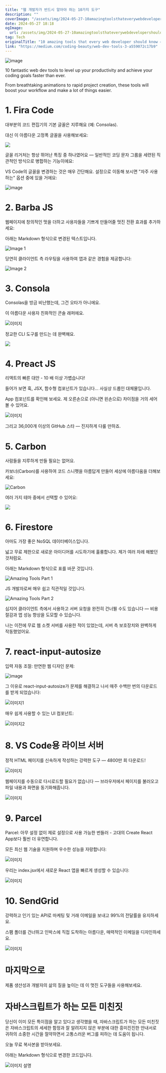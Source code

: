 ```yaml
---
title: "웹 개발자가 반드시 알아야 하는 10가지 도구"
description: ""
coverImage: "/assets/img/2024-05-27-10amazingtoolsthateverywebdevelopershouldknowPart3_0.png"
date: 2024-05-27 18:18
ogImage: 
  url: /assets/img/2024-05-27-10amazingtoolsthateverywebdevelopershouldknowPart3_0.png
tag: Tech
originalTitle: "10 amazing tools that every web developer should know — Part 3"
link: "https://medium.com/coding-beauty/web-dev-tools-3-a559072c17b9"
---
```




![image](/assets/img/2024-05-27-10amazingtoolsthateverywebdevelopershouldknowPart3_0.png)

10 fantastic web dev tools to level up your productivity and achieve your coding goals faster than ever.

From breathtaking animations to rapid project creation, these tools will boost your workflow and make a lot of things easier.

# 1. Fira Code


<div class="content-ad"></div>

대부분의 코드 편집기의 기본 글꼴은 지루해요 (예: Consolas).

대신 이 아름다운 고정폭 글꼴을 사용해보세요:

![](/assets/img/2024-05-27-10amazingtoolsthateverywebdevelopershouldknowPart3_1.png)

글꼴 리거처는 항상 뛰어난 특징 중 하나였어요 — 일반적인 코딩 문자 그룹을 세련된 직관적인 방식으로 병합하는 기능이에요:

<div class="content-ad"></div>

VS Code의 글꼴을 변경하는 것은 매우 간단해요. 설정으로 이동해 보시면 "자주 사용하는" 옵션 중에 있을 거에요:

![image](/assets/img/2024-05-27-10amazingtoolsthateverywebdevelopershouldknowPart3_2.png)

# 2. Barba JS

웹페이지에 창의적인 멋을 더하고 사용자들을 기쁘게 만들어줄 멋진 전환 효과를 추가하세요:

<div class="content-ad"></div>

아래는 Markdown 형식으로 변경된 텍스트입니다.

![Image 1](https://miro.medium.com/v2/resize:fit:1400/0*X8tn7Y3ovmldXD_B.gif)

당연히 클라이언트 측 라우팅을 사용하여 앱과 같은 경험을 제공합니다:

![Image 2](https://miro.medium.com/v2/resize:fit:1400/0*hR4-kwV-JDKmMfW2.gif)

# 3. Consola

<div class="content-ad"></div>

Consolas을 방금 비난했는데, 그건 오타가 아니에요.

이 아름다운 사용자 친화적인 콘솔 래퍼에요.

![이미지](/assets/img/2024-05-27-10amazingtoolsthateverywebdevelopershouldknowPart3_3.png)

정교한 CLI 도구를 만드는 데 완벽해요.

<div class="content-ad"></div>

<img src="/assets/img/2024-05-27-10amazingtoolsthateverywebdevelopershouldknowPart3_4.png" />

# 4. Preact JS

리액트의 빠른 대안 - 10 배 이상 가볍습니다!

들어가 보면 훅, JSX, 함수형 컴포넌트가 있습니다... 사실상 드롭인 대체물입니다.

<div class="content-ad"></div>

App 컴포넌트를 확인해 보세요. 제 오른손으로 (아니면 왼손으로) 차이점을 거의 세어볼 수 있어요.

![이미지](/assets/img/2024-05-27-10amazingtoolsthateverywebdevelopershouldknowPart3_5.png)

그리고 36,000개 이상의 GitHub 스타 — 진지하게 다룰 만하죠.

# 5. Carbon

<div class="content-ad"></div>

사람들을 지루하게 만들 필요는 없어요. 

카보너(Carbon)를 사용하여 코드 스니펫을 아름답게 만들어 세상에 아름다움을 더해보세요:

![Carbon](/assets/img/2024-05-27-10amazingtoolsthateverywebdevelopershouldknowPart3_6.png)

여러 가지 테마 중에서 선택할 수 있어요:

<div class="content-ad"></div>

<img src="/assets/img/2024-05-27-10amazingtoolsthateverywebdevelopershouldknowPart3_7.png" />

# 6. Firestore

아마도 가장 좋은 NoSQL 데이터베이스입니다.

넓고 무료 제한으로 새로운 아이디어를 시도하기에 훌륭합니다. 제가 여러 차례 해봤던 것처럼요.

<div class="content-ad"></div>

아래는 Markdown 형식으로 표를 바꾼 것입니다.


![Amazing Tools Part 1](/assets/img/2024-05-27-10amazingtoolsthateverywebdevelopershouldknowPart3_8.png)

JS 개발자로써 매우 쉽고 직관적일 것입니다.

![Amazing Tools Part 2](/assets/img/2024-05-27-10amazingtoolsthateverywebdevelopershouldknowPart3_9.png)

심지어 클라이언트 측에서 사용하고 서버 요청을 완전히 건너뛸 수도 있습니다 — 비용 절감과 앱 성능 향상을 도모할 수 있습니다.


<div class="content-ad"></div>

나는 이전에 무료 웹 소켓 서버를 사용한 적이 있었는데, 서버 측 보호장치와 완벽하게 작동했었어요.

# 7. react-input-autosize

입력 자동 조절: 만연한 웹 디자인 문제: 

![image](https://miro.medium.com/v2/resize:fit:1400/0*piupw_8S7ljNmEAL.gif)

<div class="content-ad"></div>

그 이유로 react-input-autosize가 문제를 해결하고 나서 매주 수백만 번의 다운로드를 받게 되었습니다:

![이미지1](/assets/img/2024-05-27-10amazingtoolsthateverywebdevelopershouldknowPart3_10.png)

매우 쉽게 사용할 수 있는 UI 컴포넌트:

![이미지2](/assets/img/2024-05-27-10amazingtoolsthateverywebdevelopershouldknowPart3_11.png)

<div class="content-ad"></div>

# 8. VS Code용 라이브 서버

정적 HTML 페이지를 신속하게 작성하는 강력한 도구 — 4800만 회 다운로드!

![이미지](/assets/img/2024-05-27-10amazingtoolsthateverywebdevelopershouldknowPart3_12.png)

웹페이지를 수동으로 다시로드할 필요가 없습니다 — 브라우저에서 페이지를 불러오고 파일 내용과 화면을 동기화해줍니다.

<div class="content-ad"></div>

![이미지](https://miro.medium.com/v2/resize:fit:1400/0*XyzPx0jn9viCwfGa.gif)

# 9. Parcel

Parcel: 아무 설정 없이 제로 설정으로 사용 가능한 번들러 - 고대의 Create React App보다 훨씬 더 유연합니다.

모든 최신 웹 기술을 지원하며 우수한 성능을 자랑합니다:

<div class="content-ad"></div>


![이미지](/assets/img/2024-05-27-10amazingtoolsthateverywebdevelopershouldknowPart3_13.png)

우리는 index.jsx에서 새로운 React 앱을 빠르게 생성할 수 있습니다:

![이미지](/assets/img/2024-05-27-10amazingtoolsthateverywebdevelopershouldknowPart3_14.png)

# 10. SendGrid


<div class="content-ad"></div>

강력하고 인기 있는 API로 마케팅 및 거래 이메일을 보내고 99%의 전달률을 유지하세요.

스팸 폴더를 건너뛰고 인박스에 직접 도착하는 아름다운, 매력적인 이메일을 디자인하세요.

![이미지](/assets/img/2024-05-27-10amazingtoolsthateverywebdevelopershouldknowPart3_15.png)

# 마지막으로

<div class="content-ad"></div>

제품 생산성과 개발자의 삶의 질을 높이는 데 이 멋진 도구들을 사용해보세요.

# 자바스크립트가 하는 모든 미친짓

당신이 이미 모든 특이점을 알고 있다고 생각했을 때,
자바스크립트가 하는 모든 미친짓은 자바스크립트의 세세한 함정과 잘 알려지지 않은 부분에 대한 흥미진진한 안내서로 귀하의 소중한 시간을 절약하면서 고통스러운 버그를 피하는 데 도움이 됩니다.

오늘 무료 복사본을 받아보세요.

<div class="content-ad"></div>

아래는 Markdown 형식으로 변경한 코드입니다.


![이미지 설명](/assets/img/2024-05-27-10amazingtoolsthateverywebdevelopershouldknowPart3_16.png)
